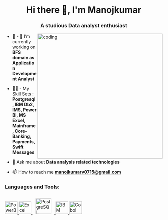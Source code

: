 <h1 align="center">Hi there 👋, I'm Manojkumar</h1>
<h3 align="center">A studious Data analyst enthusiast</h3>

<img align="right" alt="coding" width="400" src="https://i.pinimg.com/originals/54/e3/7d/54e37d8074ebcde1d96c77d7b2a7f310.gif">

- 🌱 - 🔭 I’m currently working on **BFS domain as Application Development Analyst**

- 👨‍💻 -  My Skill Sets : **Postgresql, IBM Db2, IMS, Power Bi, MS Excel, Mainframe, Core-Banking, Payments, Swift Messages**

- 💬 Ask me about **Data analysis related technologies**

- 📫 How to reach me **manojkumarv0715@gmail.com**

<p align="left">
<h3 align="left">Languages and Tools:</h3>
<p align="left">    <a href="https://powerbi.microsoft.com/en-au/" target="_blank" rel="noreferrer"> <img src="https://logos-world.net/wp-content/uploads/2022/02/Microsoft-Power-BI-Symbol.png" alt="PowerBi" width="40" height="40"/> </a> 
    <a href="https://www.microsoft.com/en-in/microsoft-365/excel" target="_blank" rel="noreferrer"> <img src="https://cdn1.iconfinder.com/data/icons/famous-brand-apps/100/_-04-512.png" alt="Excel" width="40" height="40"/> </a>     <a href="https://www.postgresql.org/" target="_blank"><img style="margin: 10px" src="https://profilinator.rishav.dev/skills-assets/postgresql-original-wordmark.svg" alt="PostgreSQL" height="50 </a>     <a href="https://www.ibm.com/products/ims" target="_blank" rel="noreferrer"> <img src="https://github.com/Manojkumar0715/Manojkumar0715/assets/146093604/37cbec14-ae56-4915-92b6-4a810158249a" alt="IBM IMS" width="40" height="40"/> </a>     <a href="https://developer.ibm.com/languages/cobol/" target="_blank" rel="noreferrer"> <img src="https://github.com/Manojkumar0715/Manojkumar0715/assets/146093604/f1a01ac6-706f-4415-8124-dfab5c431e29" alt="Cobol" width="40" height="40"/> </a> </p>
